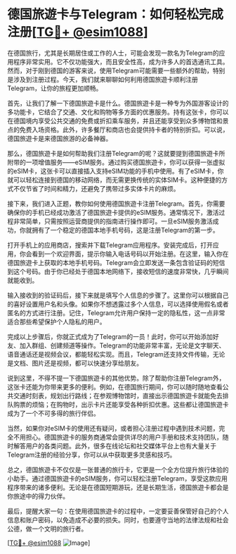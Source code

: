 # 德国旅遊卡与Telegram：如何轻松完成注册[[TG💪+ @esim1088](https://t.me/s/esim1088)]

在德国旅行，尤其是长期居住或工作的人士，可能会发现一款名为Telegram的应用程序非常实用。它不仅功能强大，而且安全性高，成为许多人的首选通讯工具。然而，对于刚到德国的游客来说，使用Telegram可能需要一些额外的帮助，特别是涉及到注册过程。今天，我们就来聊聊如何利用德国旅遊卡顺利注册Telegram，让你的旅程更加顺畅。

首先，让我们了解一下德国旅遊卡是什么。德国旅遊卡是一种专为外国游客设计的多功能卡，它结合了交通、文化和购物等多方面的优惠服务。持有这张卡，你可以在德国境内享受公共交通的免费或折扣乘车服务，并且还能享受到众多博物馆和景点的免费入场资格。此外，许多餐厅和商店也会提供持卡者的特别折扣。可以说，德国旅遊卡是来德国旅游的必备神器。

那么，德国旅遊卡是如何帮助我们注册Telegram的呢？这就要提到德国旅遊卡所附带的一项增值服务——eSIM服务。通过购买德国旅遊卡，你可以获得一张虚拟的eSIM卡，这张卡可以直接插入支持eSIM功能的手机中使用。有了eSIM卡，你就可以轻松连接到德国的移动网络，而无需更换传统的实体SIM卡。这种便捷的方式不仅节省了时间和精力，还避免了携带过多实体卡片的麻烦。

接下来，我们进入正题，教你如何使用德国旅遊卡注册Telegram。首先，你需要确保你的手机已经成功激活了德国旅遊卡提供的eSIM服务。通常情况下，激活过程非常简单，只需按照运营商提供的指南进行操作即可。一旦eSIM服务激活成功，你就拥有了一个稳定的德国本地手机号码，这是注册Telegram的第一步。

打开手机上的应用商店，搜索并下载Telegram应用程序。安装完成后，打开应用，你会看到一个欢迎界面，提示你输入电话号码以开始注册。在这里，输入你在德国旅遊卡上获取的本地手机号码。Telegram会立即发送一条包含验证码的短信到这个号码。由于你已经处于德国本地网络下，接收短信的速度非常快，几乎瞬间就能收到。

输入接收到的验证码后，接下来就是填写个人信息的步骤了。这里你可以根据自己的喜好设置用户名和头像。如果你不想透露过多个人信息，可以选择使用假名或者匿名的方式进行注册。记住，Telegram允许用户保持一定的隐私性，这一点非常适合那些希望保护个人隐私的用户。

完成以上步骤后，你就正式成为了Telegram的一员！此时，你可以开始添加好友、加入群组、创建频道等操作。Telegram的功能非常丰富，无论是文字聊天、语音通话还是视频会议，都能轻松实现。而且，Telegram还支持文件传输，无论是文档、图片还是视频，都可以快速分享给朋友。

说到这里，不得不提一下德国旅遊卡的其他优势。除了帮助你注册Telegram外，这张卡还能为你带来更多的便利。例如，在德国旅行期间，你可以随时随地查看公共交通时刻表，规划出行路线；在参观博物馆时，直接出示德国旅遊卡就能免去排队购票的烦恼；在购物时，出示卡片还能享受各种折扣优惠。这些都让德国旅遊卡成为了一个不可多得的旅行伴侣。

当然，如果你对eSIM卡的使用还有疑问，或者担心注册过程中遇到技术问题，完全不用担心。德国旅遊卡的服务商通常会提供详尽的用户手册和技术支持团队，随时解答用户的各类问题。此外，很多在线论坛和社交媒体平台上也有大量关于Telegram注册的经验分享，你可以从中获取更多灵感和技巧。

总之，德国旅遊卡不仅仅是一张普通的旅行卡，它更是一个全方位提升旅行体验的小助手。通过德国旅遊卡的eSIM服务，你可以轻松注册Telegram，享受这款应用程序带来的诸多便利。无论是在德国短期游玩，还是长期生活，德国旅遊卡都会是你旅途中的得力伙伴。

最后，提醒大家一句：在使用德国旅遊卡的过程中，一定要妥善保管好自己的个人信息和账户密码，以免造成不必要的损失。同时，也要遵守当地的法律法规和社会公德，做一个文明的旅行者。

[[TG💪+ @esim1088](https://t.me/s/esim1088) ![Image](https://i.postimg.cc/4NQfJmqS/Snipaste-2025-05-13-00-14-12.png)]